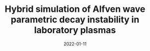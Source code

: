 ---
title: "Hybrid simulation of Alfven wave parametric decay instability in laboratory plasmas"
collection: talks
type: "Talk, SoCal Plasma Seminar"
permalink: /talks/2022-01-talk
venue: "Zoom"
date: 2022-01-11
location: "South California"
---